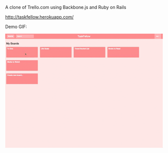 A clone of Trello.com using Backbone.js and Ruby on Rails

http://taskfellow.herokuapp.com/

Demo GIF:

![demo]

[demo]: ./demo_video.gif